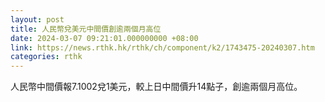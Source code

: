 ```yaml
---
layout: post
title: 人民幣兌美元中間價創逾兩個月高位
date: 2024-03-07 09:21:01.000000000 +08:00
link: https://news.rthk.hk/rthk/ch/component/k2/1743475-20240307.htm
categories: rthk
---
```


人民幣中間價報7.1002兌1美元，較上日中間價升14點子，創逾兩個月高位。
